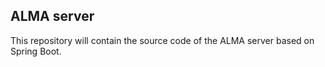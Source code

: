 ## ALMA server
This repository will contain the source code of the ALMA server based on Spring Boot.
